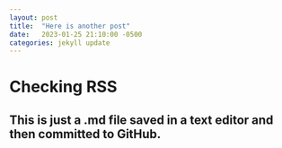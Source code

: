 ```yaml
---
layout: post
title:  "Here is another post"
date:   2023-01-25 21:10:00 -0500
categories: jekyll update
---
```

# Checking RSS

## This is just a .md file saved in a text editor and then committed to GitHub.

